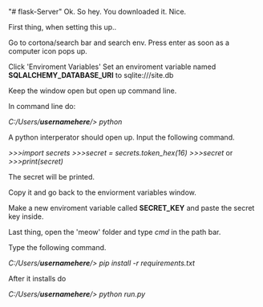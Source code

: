 "# flask-Server" 
Ok. So hey. You downloaded it. Nice.

First thing, when setting this up..

Go to cortona/search bar and search env.
Press enter as soon as a computer icon pops up.

Click 'Enviroment Variables'
Set an enviroment variable named **SQLALCHEMY_DATABASE_URI** to sqlite:///site.db

Keep the window open but open up command line.

In command line do:

*C:/Users/**usernamehere**/> python*

A python interperator should open up. Input the following command.

*>>>import secrets*
*>>>secret = secrets.token_hex(16)*
*>>>secret* or *>>>print(secret)*

The secret will be printed.

Copy it and go back to the enviorment variables window.

Make a new enviroment variable called **SECRET_KEY** and paste the secret key inside.

Last thing, open the 'meow' folder and type *cmd* in the path bar.

Type the following command.

*C:/Users/**usernamehere**/> pip install -r requirements.txt*

After it installs do

*C:/Users/**usernamehere**/> python run.py*